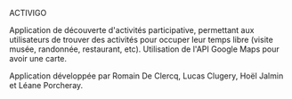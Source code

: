 ACTIVIGO

Application de découverte d'activités participative, permettant aux utilisateurs de trouver des activités pour occuper leur temps libre (visite musée, randonnée, restaurant, etc).
Utilisation de l'API Google Maps pour avoir une carte.

Application développée par Romain De Clercq, Lucas Clugery, Hoël Jalmin et Léane Porcheray.
